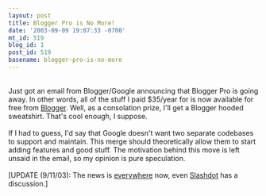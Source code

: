 ```yaml
---
layout: post
title: Blogger Pro is No More!
date: '2003-09-09 19:07:33 -0700'
mt_id: 519
blog_id: 1
post_id: 519
basename: blogger-pro-is-no-more
---
```

<br />Just got an email from Blogger/Google announcing that Blogger Pro is going away. In other words, all of the stuff I paid $35/year for is now available for free from <a href="http://www.blogger.com/">Blogger</a>. Well, as a consolation prize, I'll get a Blogger hooded sweatshirt. That's cool enough, I suppose.<br /><br />If I had to guess, I'd say that Google doesn't want two separate codebases to support and maintain. This merge should theoretically allow them to start adding features and good stuff. The motivation behind this move is left unsaid in the email, so my opinion is pure speculation.<br /><br />[UPDATE (9/11/03): The news is <a href="http://news.com.com/2100-1032_3-5074041.html">everywhere</a> now, even <a href="http://slashdot.org/article.pl?sid=03/09/11/009251&amp;mode=thread&amp;tid=126&amp;tid=185&amp;tid=95">Slashdot</a> has a discussion.]<br /><br /><br />
